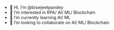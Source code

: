 - 👋 Hi, I’m @biswjeetpandey
- 👀 I’m interested in RPA/ AI/ ML/ Blockchain
- 🌱 I’m currently learning AI/ ML
- 💞️ I’m looking to collaborate on AI/ ML/ Blockchain

<!---
biswjeetpandey/biswjeetpandey is a ✨ special ✨ repository because its `README.md` (this file) appears on your GitHub profile.
You can click the Preview link to take a look at your changes.
--->
